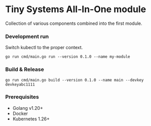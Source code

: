 # Tiny Systems All-In-One module
Collection of various components combined into the first module.

### Development run
Switch kubectl to the proper context.

```shell
go run cmd/main.go run --version 0.1.0 --name my-module
```
### Build & Release

```shell
go run cmd/main.go build --version 0.1.0 --name main --devkey devkeyabc1111
```


### Prerequisites 
* Golang v1.20+
* Docker
* Kubernetes  1.26+

